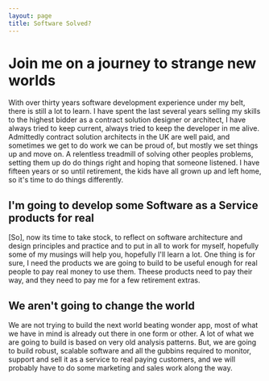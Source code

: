 ```yaml
---
layout: page
title: Software Solved?
---
```

# Join me on a journey to strange new worlds
With over thirty years software development experience under my belt, there is still a lot to learn.  I have spent the last several years selling my skills to the highest bidder as a contract solution designer or architect, I have always tried to keep current, always tried to keep the developer in me alive.  Admittedly contract solution architects in the UK are well paid, and sometimes we get to do work we can be proud of, but mostly we set things up and move on. A relentless treadmill of solving other peoples problems, setting them up do do things right and hoping that someone listened. I have fifteen years or so until retirement, the kids have all grown up and left home, so it's time to do things differently.

## I'm going to develop some Software as a Service products for real
[So], now its time to take stock, to reflect on software architecture and design principles and practice and to put in all to work for myself, hopefully some of my musings will help you,  hopefully I'll learn a lot. One thing is for sure, I need the products we are going to build to be useful enough for real people to pay real money to use them.  Theese products need to pay their way, and they need to pay me for a few retirement extras.

## We aren't going to change the world
We are not trying to build the next world beating wonder app, most of what we have in mind is already out there in one form or other. A lot of what we are going to build is based on very old analysis patterns. But, we are going to build robust, scalable software and all the gubbins required to monitor, support and sell it as a service to real paying customers, and we will probably have to do some marketing and sales work along the way.
